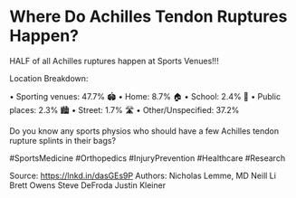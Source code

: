 # Where Do Achilles Tendon Ruptures Happen?

HALF of all Achilles ruptures happen at Sports Venues!!!

Location Breakdown:

• Sporting venues: 47.7% 🏟️
• Home: 8.7% 🏠
• School: 2.4% 🏫
• Public places: 2.3% 🏙️
• Street: 1.7% 🛣️
• Other/Unspecified: 37.2%

Do you know any sports physios who should have a few Achilles tendon rupture splints in their bags?

 #SportsMedicine #Orthopedics #InjuryPrevention #Healthcare #Research

Source: <https://lnkd.in/dasGEs9P>
Authors: Nicholas Lemme, MD Neill Li Brett Owens Steve DeFroda Justin Kleiner
